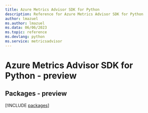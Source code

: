 ```yaml
---
title: Azure Metrics Advisor SDK for Python
description: Reference for Azure Metrics Advisor SDK for Python
author: lmazuel
ms.author: lmazuel
ms.data: 06/06/2023
ms.topic: reference
ms.devlang: python
ms.service: metricsadvisor
---
```

# Azure Metrics Advisor SDK for Python - preview
## Packages - preview
[!INCLUDE [packages](metrics-advisor-index.md)]